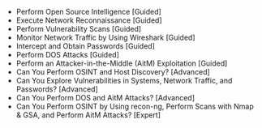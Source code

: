 - Perform Open Source Intelligence [Guided]
- Execute Network Reconnaissance [Guided]
- Perform Vulnerability Scans [Guided]
- Monitor Network Traffic by Using Wireshark [Guided]
- Intercept and Obtain Passwords [Guided]
- Perform DOS Attacks [Guided]
- Perform an Attacker-in-the-Middle (AitM) Exploitation [Guided]
- Can You Perform OSINT and Host Discovery? [Advanced]
- Can You Explore Vulnerabilities in Systems, Network Traffic, and Passwords? [Advanced]
- Can You Perform DOS and AitM Attacks? [Advanced]
- Can You Perform OSINT by Using recon-ng, Perform Scans with Nmap & GSA, and Perform AitM Attacks? [Expert]
